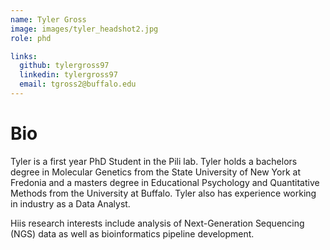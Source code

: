 ```yaml
---
name: Tyler Gross
image: images/tyler_headshot2.jpg
role: phd

links:
  github: tylergross97
  linkedin: tylergross97
  email: tgross2@buffalo.edu
---
```


# Bio
Tyler is a first year PhD Student in the Pili lab. Tyler holds a bachelors degree in Molecular Genetics from the State University of New York at Fredonia and a masters degree in Educational Psychology and Quantitative Methods from the University at Buffalo. Tyler also has experience working in industry as a Data Analyst.

Hiis research interests include analysis of Next-Generation Sequencing (NGS) data as well as bioinformatics pipeline development.

